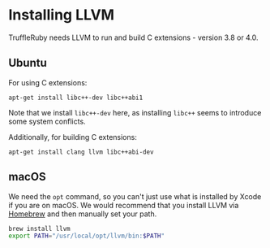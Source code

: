 # Installing LLVM

TruffleRuby needs LLVM to run and build C extensions - version 3.8 or 4.0.

## Ubuntu

For using C extensions:

```
apt-get install libc++-dev libc++abi1
```

Note that we install `libc++-dev` here, as installing `libc++` seems to
introduce some system conflicts.

Additionally, for building C extensions:

```
apt-get install clang llvm libc++abi-dev
```

## macOS

We need the `opt` command, so you can't just use what is installed by Xcode if
you are on macOS. We would recommend that you install LLVM via
[Homebrew](https://brew.sh) and then manually set your path.

```bash
brew install llvm
export PATH="/usr/local/opt/llvm/bin:$PATH"
```
